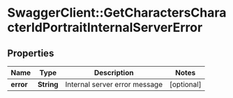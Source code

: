# SwaggerClient::GetCharactersCharacterIdPortraitInternalServerError

## Properties
Name | Type | Description | Notes
------------ | ------------- | ------------- | -------------
**error** | **String** | Internal server error message | [optional] 



